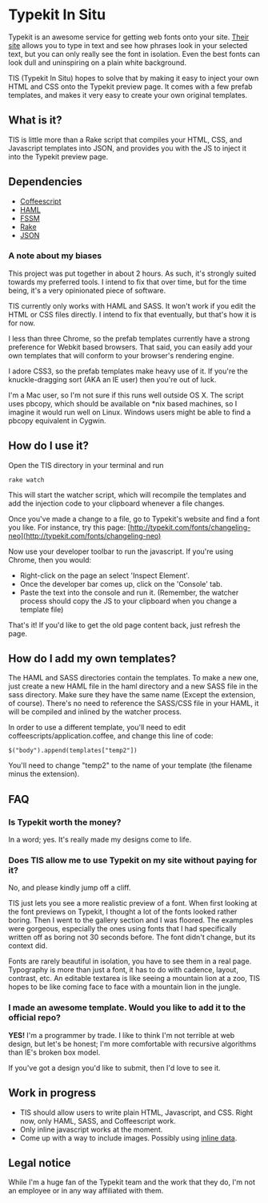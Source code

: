 # Typekit In Situ

Typekit is an awesome service for getting web fonts onto your site. [Their site](http://typekit.com) allows you to type in text and see how phrases look in your selected text, but you can only really see the font in isolation. Even the best fonts can look dull and uninspiring on a plain white background.

TIS (Typekit In Situ) hopes to solve that by making it easy to inject your own HTML and CSS onto the Typekit preview page. It comes with a few prefab templates, and makes it very easy to create your own original templates.

## What is it?

TIS is little more than a Rake script that compiles your HTML, CSS, and Javascript templates into JSON, and provides you with the JS to inject it into the Typekit preview page.

## Dependencies

* [Coffeescript](http://jashkenas.github.com/coffee-script/)
* [HAML](http://haml-lang.com/)
* [FSSM](http://github.com/ttilley/fssm)
* [Rake](http://rake.rubyforge.org/)
* [JSON](http://flori.github.com/json/)

### A note about my biases

This project was put together in about 2 hours. As such, it's strongly suited towards my preferred tools. I intend to fix that over time, but for the time being, it's a very opinionated piece of software.

TIS currently only works with HAML and SASS. It won't work if you edit the HTML or CSS files directly. I intend to fix that eventually, but that's how it is for now.

I less than three Chrome, so the prefab templates currently have a strong preference for Webkit based browsers. That said, you can easily add your own templates that will conform to your browser's rendering engine.

I adore CSS3, so the prefab templates make heavy use of it. If you're the knuckle-dragging sort (AKA an IE user) then you're out of luck.

I'm a Mac user, so I'm not sure if this runs well outside OS X. The script uses pbcopy, which should be available on *nix based machines, so I imagine it would run well on Linux. Windows users might be able to find a pbcopy equivalent in Cygwin.

## How do I use it?

Open the TIS directory in your terminal and run

    rake watch

This will start the watcher script, which will recompile the templates and add the injection code to your clipboard whenever a file changes.

Once you've made a change to a file, go to Typekit's website and find a font you like. For instance, try this page: [http://typekit.com/fonts/changeling-neo](http://typekit.com/fonts/changeling-neo)

Now use your developer toolbar to run the javascript. If you're using Chrome, then you would:

* Right-click on the page an select 'Inspect Element'.
* Once the developer bar comes up, click on the 'Console' tab.
* Paste the text into the console and run it. (Remember, the watcher process should copy the JS to your clipboard when you change a template file)

That's it! If you'd like to get the old page content back, just refresh the page.

## How do I add my own templates?

The HAML and SASS directories contain the templates. To make a new one, just create a new HAML file in the haml directory and a new SASS file in the sass directory. Make sure they have the same name (Except the extension, of course). There's no need to reference the SASS/CSS file in your HAML, it will be compiled and inlined by the watcher process.

In order to use a different template, you'll need to edit coffeescripts/application.coffee, and change this line of code:

    $("body").append(templates["temp2"])

You'll need to change "temp2" to the name of your template (the filename minus the extension).

## FAQ

### Is Typekit worth the money?

In a word; yes. It's really made my designs come to life.

### Does TIS allow me to use Typekit on my site without paying for it?

No, and please kindly jump off a cliff.

TIS just lets you see a more realistic preview of a font. When first looking at the font previews on Typekit, I thought a lot of the fonts looked rather boring. Then I went to the gallery section and I was floored. The examples were gorgeous, especially the ones using fonts that I had specifically written off as boring not 30 seconds before. The font didn't change, but its context did.

Fonts are rarely beautiful in isolation, you have to see them in a real page. Typography is more than just a font, it has to do with cadence, layout, contrast, etc. An editable textarea is like seeing a mountain lion at a zoo, TIS hopes to be like coming face to face with a mountain lion in the jungle.

### I made an awesome template. Would you like to add it to the official repo?

**YES!** I'm a programmer by trade. I like to think I'm not terrible at web design, but let's be honest; I'm more comfortable with recursive algorithms than IE's broken box model.

If you've got a design you'd like to submit, then I'd love to see it.

## Work in progress

* TIS should allow users to write plain HTML, Javascript, and CSS. Right now, only HAML, SASS, and Coffeescript work.
* Only inline javascript works at the moment.
* Come up with a way to include images. Possibly using [inline data](http://en.wikipedia.org/wiki/Data_URI_scheme).

## Legal notice

While I'm a huge fan of the Typekit team and the work that they do, I'm not an employee or in any way affiliated with them.
